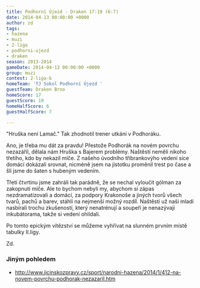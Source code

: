 ```yaml
---
title: Podhorní Újezd - Draken 17:19 (6:7)
date: 2014-04-13 00:00:00 +0000
author: zd
tags:
- hazena
- muzi
- 2-liga
- podhorni-ujezd
- draken
season: 2013-2014
gameDate: 2014-04-13 00:00:00 +0000
group: muzi
contest: 2-liga-b
homeTeam: 'TJ Sokol Podhorní Újezd '
guestTeam: Draken Brno
homeScore: 17
guestScore: 19
homeHalfScore: 6
guestHalfScore: 7

---
```

"Hruška není Lamač." Tak zhodnotil trener utkání v Podhoráku.

Ano, je třeba mu dát za pravdu! Přestože Podhorák na novém povrchu nezazářil, dělala nám Hruška s Bajerem problémy. Naštěstí neměli nikoho třetího, kdo by nekazil míče. Z našeho úvodního tříbrankovýho vedení sice domácí dokázali srovnat, nicméně jsem na jistotku proměnil trest po čase a šli jsme do šaten s hubeným vedením.

Třetí čtvrtinu jsme zahráli tak parádně, že se nechal vyloučit gólman za zakopnutí míče. Ale to bychom nebyli my, abychom si zápas nezdramatizovali a domácí, za podpory Krakonoše a jiných tvorů všech tvarů, pachů a barev, stáhli na nejmenší možný rozdíl. Naštěstí už naši mladí nasbírali trochu zkušeností, který nenatrénují a soupeři je nenazývají inkubátorama, takže si vedení ohlídali.

Po tomto epickým vítězství se můžeme vyhřívat na slunném prvním místě tabulky II.ligy.

Zd.

### Jiným pohledem
* http://www.jicinskozpravy.cz/sport/narodni-hazena/2014/1/412-na-novem-povrchu-podhorak-nezazaril.htm

